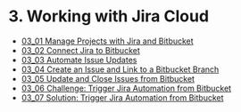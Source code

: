 # 3. Working with Jira Cloud

<!-- TocStart -->
- [03_01 Manage Projects with Jira and Bitbucket](./ch3_jira/03_01_manage_projects/README.md)
- [03_02 Connect Jira to Bitbucket](./ch3_jira/03_02_connect_jira/README.md)
- [03_03 Automate Issue Updates](./ch3_jira/03_03_automate_issue_updates/README.md)
- [03_04 Create an Issue and Link to a Bitbucket Branch](./ch3_jira/03_04_link_issue/README.md)
- [03_05 Update and Close Issues from Bitbucket](./ch3_jira/03_05_close_issue/README.md)
- [03_06 Challenge: Trigger Jira Automation from Bitbucket](./ch3_jira/03_06_challenge1/README.md)
- [03_07 Solution: Trigger Jira Automation from Bitbucket](./ch3_jira/03_07_solution1/README.md)
<!-- TocEnd -->


<!-- FooterSkip -->

